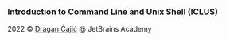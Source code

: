 ### Introduction to Command Line and Unix Shell (ICLUS)

2022 © [Dragan Ćajić](https://hyperskill.org/profile/110124359) @ JetBrains Academy
